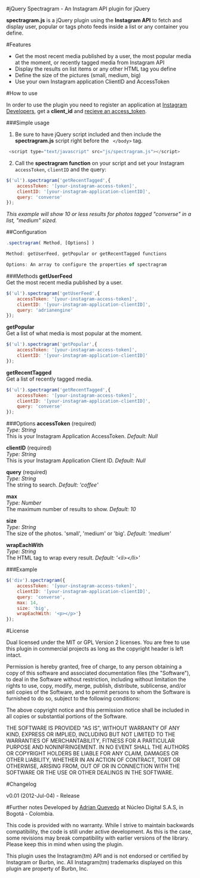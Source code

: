 #jQuery Spectragram - An Instagram API plugin for jQuery

**spectragram.js** is a jQuery plugin using the **Instagram API** to fetch and display user, popular or tags photo feeds inside a list or any container you define.

#Features

* Get the most recent media published by a user, the most popular media at the moment, or recently tagged media from Instagram API
* Display the results on list items or any other HTML tag you define
* Define the size of the pictures (small, medium, big)
* Use your own Instagram application ClientID and AccessToken

#How to use

In order to use the plugin you need to register an application at [Instagram Developers](http://instagram.com/developer/), get a **client_id** and [recieve an access_token](http://instagram.com/developer/authentication/).

###Simple usage

1. Be sure to have jQuery script included and then include the **spectragram.js** script right before the ``` </body>``` tag.

```javascript
 <script type="text/javascript" src="js/spectragram.js"></script>
```

2. Call the **spectragram function** on your script and set your Instagram ```accessToken```, ```clientID``` and the query:

```javascript
$('ul').spectragram('getRecentTagged',{
	accessToken: '[your-instagram-access-token]',
	clientID: '[your-instagram-application-clientID]',
	query: 'converse'
});
```

*This example will show 10 or less results for photos tagged "converse" in a list, "medium" sized.*

##Configuration

```javascript
.spectragram( Method, [Options] )

Method: getUserFeed, getPopular or getRecentTagged functions

Options: An array to configure the properties of spectragram
```
###Methods
**getUserFeed**  
Get the most recent media published by a user.

```javascript
$('ul').spectragram('getUserFeed',{
	accessToken: '[your-instagram-access-token]',
	clientID: '[your-instagram-application-clientID]',
	query: 'adrianengine'
});
```

**getPopular**  
Get a list of what media is most popular at the moment.

```javascript
$('ul').spectragram('getPopular',{
	accessToken: '[your-instagram-access-token]',
	clientID: '[your-instagram-application-clientID]'
});
```

**getRecentTagged**  
Get a list of recently tagged media.

```javascript
$('ul').spectragram('getRecentTagged',{
	accessToken: '[your-instagram-access-token]',
	clientID: '[your-instagram-application-clientID]',
	query: 'converse'
});
```

###Options
**accessToken** (required)  
*Type: String*  
This is your Instagram Application AccessToken. *Default: Null*

**clientID** (required)  
*Type: String*  
This is your Instagram Application Client ID. *Default: Null*

**query** (required)   
*Type: String*  
The string to search. *Default: 'coffee'*

**max**  
*Type: Number*  
The maximum number of results to show. *Default: 10*

**size**  
*Type: String*  
The size of the photos. 'small', 'medium' or 'big'. *Default: 'medium'*

**wrapEachWith**  
*Type: String*  
The HTML tag to wrap every result. *Default: '\<li>\</li>'*

###Example
```javascript
$('div').spectragram({
	accessToken: '[your-instagram-access-token]',
	clientID: '[your-instagram-application-clientID]',
	query: 'converse',
	max: 14,
	size: 'big',
	wrapEachWith: '<p></p>'}
});
```

#License

Dual licensed under the MIT or GPL Version 2 licenses. You are free to use this plugin in commercial projects as long as the copyright header is left intact.

Permission is hereby granted, free of charge, to any person obtaining a copy of this software and associated documentation files (the "Software"), to deal in the Software without restriction, including without limitation the rights to use, copy, modify, merge, publish, distribute, sublicense, and/or sell copies of the Software, and to permit persons to whom the Software is furnished to do so, subject to the following conditions:

The above copyright notice and this permission notice shall be included in all copies or substantial portions of the Software.

THE SOFTWARE IS PROVIDED "AS IS", WITHOUT WARRANTY OF ANY KIND, EXPRESS OR IMPLIED, INCLUDING BUT NOT LIMITED TO THE WARRANTIES OF MERCHANTABILITY, FITNESS FOR A PARTICULAR PURPOSE AND NONINFRINGEMENT. IN NO EVENT SHALL THE AUTHORS OR COPYRIGHT HOLDERS BE LIABLE FOR ANY CLAIM, DAMAGES OR OTHER LIABILITY, WHETHER IN AN ACTION OF CONTRACT, TORT OR OTHERWISE, ARISING FROM, OUT OF OR IN CONNECTION WITH THE SOFTWARE OR THE USE OR OTHER DEALINGS IN THE SOFTWARE. 
 
#Changelog

v0.01 (2012-Jul-04) - Release

#Further notes
Developed by [Adrian Quevedo](http://adrianquevedo.com) at Núcleo Digital S.A.S, in Bogotá - Colombia.

This code is provided with no warranty. While I strive to maintain backwards compatibility, the code is still under active development. As this is the case, some revisions may break compatibility with earlier versions of the library. Please keep this in mind when using the plugin.

This plugin uses the Instagram(tm) API and is not endorsed or certified by Instagram or Burbn, inc. All Instagram(tm) trademarks displayed on this plugin are property of Burbn, Inc.